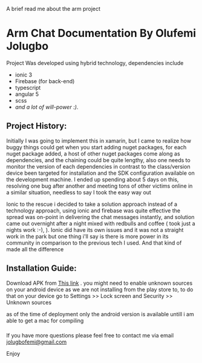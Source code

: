 A brief read me about the arm project

# Arm Chat Documentation By Olufemi Jolugbo

Project Was developed using hybrid technology, dependencies include 

* ionic 3
* Firebase (for back-end)
* typescript
* angular 5
* scss
* *and a lot of will-power :)*.


## Project History:

Initially I was going to implement this in xamarin, but I came to realize how buggy things could get when you start adding nuget packages, for each nuget package added, a host of other nuget packages come along as dependencies, and the chaining could be quite lengthy, also one needs to monitor the version of each dependencies in contrast to the class/version device been targeted for installation and the SDK configuration available on the development machine. I ended up spending about 5 days on this, resolving one bug after another and meeting tons of other victims online in a similar situation, needless to say I took the easy way out

Ionic to the rescue
i decided to take a solution approach instead of a technology approach, using ionic and firebase was quite effective the spread was on-point in delivering the chat messages instantly, and solution came out overnight after a night mixed with redbulls and coffee ( took just a nights work :-), ). Ionic did have its own issues and it was not a straight work in the park but one thing i'll say is there is more power in its community in comparison to the previous tech I used. And that kind of made all the difference



## Installation Guide:

Download APK from [This link](https://drive.google.com/open?id=1KeOG0-ntSGG_qyaRazEHI2N3KxaxUwfF) .  you might need to enable unknown sources on your android device as we are not installing from the play store to, to do that on your device go to Settings >> Lock screen and Security >> Unknown sources

as of the time of deployment only the android version is available untill i am able to get a mac for compiling 

###
If you have more questions please feel free to contact me via email jolugbofemi@gmail.com

Enjoy